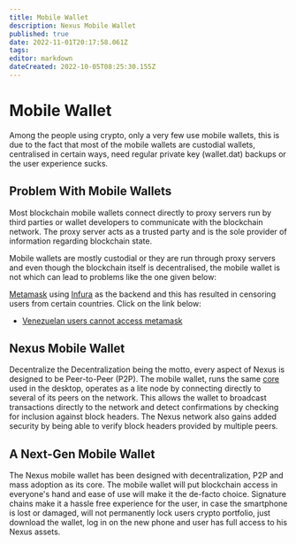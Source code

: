 ```yaml
---
title: Mobile Wallet
description: Nexus Mobile Wallet
published: true
date: 2022-11-01T20:17:58.061Z
tags: 
editor: markdown
dateCreated: 2022-10-05T08:25:30.155Z
---
```


# Mobile Wallet

Among the people using crypto, only a very few use mobile wallets, this is due to the fact that most of the mobile wallets are custodial wallets, centralised in certain ways, need regular private key (wallet.dat) backups or the user experience sucks.

## Problem With Mobile Wallets

Most blockchain mobile wallets connect directly to proxy servers run by third parties or wallet developers to communicate with the blockchain network. The proxy server acts as a trusted party and is the sole provider of information regarding blockchain state.

Mobile wallets are mostly custodial or they are run through proxy servers and even though the blockchain itself is decentralised, the mobile wallet is not which can lead to problems like the one given below:

[Metamask](https://metamask.io/) using [Infura](https://infura.io/) as the backend and this has resulted in censoring users from certain countries. Click on the link below:

- <a href="https://www.theblockcrypto.com/linked/136256/venezuelan-users-of-crypto-wallet-metamask-say-they-can-no-longer-access-it" target="_blank">Venezuelan users cannot access metamask</a>

## Nexus Mobile Wallet

Decentralize the Decentralization being the motto, every aspect of Nexus is designed to be Peer-to-Peer (P2P). The mobile wallet, runs the same [core](/en/fundamentals/nodes-and-core) used in the desktop, operates as a lite node by connecting directly to several of its peers on the network. This allows the wallet to broadcast transactions directly to the network and detect confirmations by checking for inclusion against block headers. The Nexus network also gains added security by being able to verify block headers provided by multiple peers.

## A Next-Gen Mobile Wallet

The Nexus mobile wallet has been designed with decentralization, P2P and mass adoption as its core. The mobile wallet will put blockchain access in everyone's hand and ease of use will make it the de-facto choice. Signature chains make it a hassle free experience for the user, in case the smartphone is lost or damaged, will not permanently lock users crypto portfolio, just download the wallet, log in on the new phone and user has full access to his Nexus assets.
